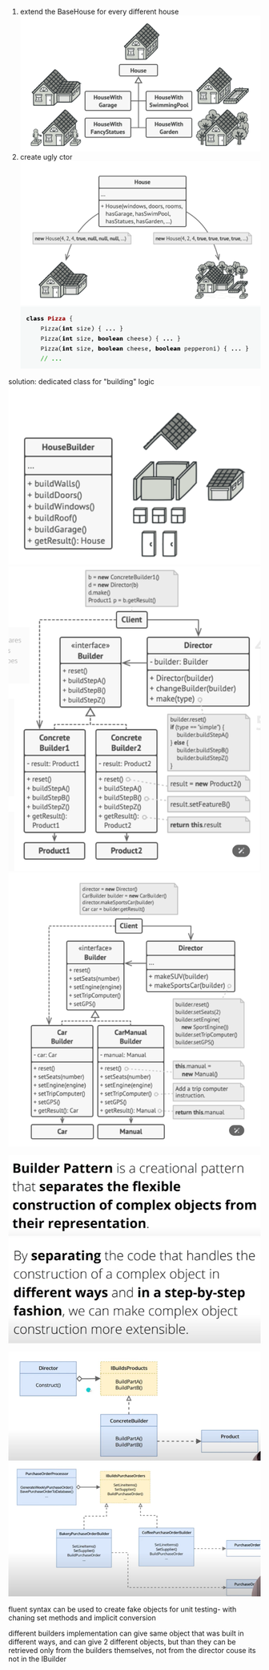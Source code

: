 
 1. extend the BaseHouse for every different house
![alt text](image.png)
 2. create ugly ctor
![alt text](image-1.png)
![alt text](image-5.png)

solution:
dedicated class for "building" logic
![alt text](image-2.png)
![alt text](image-3.png)
![alt text](image-4.png)

![alt text](image-6.png)
![alt text](image-7.png)

![alt text](image-8.png)
![alt text](image-9.png)

fluent syntax can be used to create fake objects for unit testing- with chaning set methods and implicit conversion

different builders implementation can give same object that was built in different ways, and can give 2 different objects, but than they can be retrieved only from the builders themselves, not from the director couse its not in the IBuilder